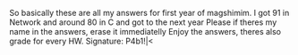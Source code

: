So basically these are all my answers for first year of magshimim.
I got 91 in Network and around 80 in C and got to the next year
Please if theres my name in the answers, erase it immediatelly
Enjoy the answers, theres also grade for every HW.
Signature: P4b1!|< 
